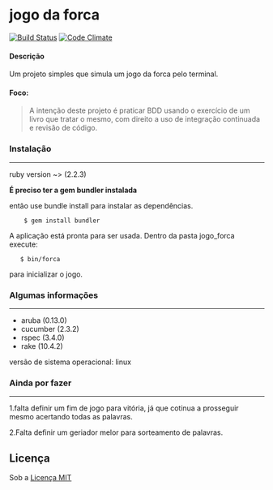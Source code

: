 # jogo da forca #

[![Build Status](https://travis-ci.org/Nabucodono5or/jogo_forca.svg?branch=master)](https://travis-ci.org/Nabucodono5or/jogo_forca)
[![Code Climate](https://codeclimate.com/github/Nabucodono5or/jogo_forca/badges/gpa.svg)](https://codeclimate.com/github/Nabucodono5or/jogo_forca)
#### **Descrição**
Um projeto simples que simula um jogo da forca pelo terminal.
#### Foco:
> A intenção deste projeto é praticar BDD usando o exercício de um livro que tratar o mesmo, com direito a uso de integração continuada e revisão de código.

### Instalação
* * *
ruby version ~> (2.2.3)

**É preciso ter a gem bundler instalada**


então use bundle install para instalar as dependências.

        $ gem install bundler
        
A aplicação está pronta para ser usada.
Dentro da pasta jogo_forca execute:

       $ bin/forca
        
para inicializar o jogo.

### Algumas informações
* * *

* aruba (0.13.0)
* cucumber (2.3.2)
* rspec (3.4.0)
* rake (10.4.2)

versão de sistema operacional: linux

### Ainda por fazer
* * *

1.falta definir um fim de jogo para vitória, já que  cotinua a prosseguir mesmo acertando todas as palavras.

2.Falta definir um geriador melor para sorteamento de palavras.
## Licença
Sob a [Licença MIT](https://github.com/Nabucodono5or/jogo_forca/blob/master/LICENSE)
